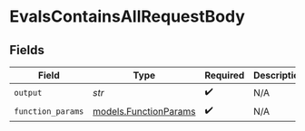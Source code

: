 # EvalsContainsAllRequestBody


## Fields

| Field                                                | Type                                                 | Required                                             | Description                                          |
| ---------------------------------------------------- | ---------------------------------------------------- | ---------------------------------------------------- | ---------------------------------------------------- |
| `output`                                             | *str*                                                | :heavy_check_mark:                                   | N/A                                                  |
| `function_params`                                    | [models.FunctionParams](../models/functionparams.md) | :heavy_check_mark:                                   | N/A                                                  |